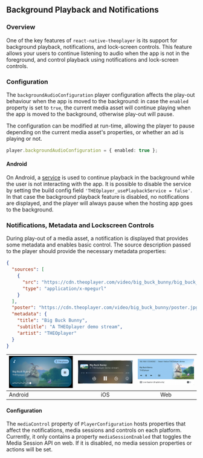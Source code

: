 ## Background Playback and Notifications

### Overview

One of the key features of `react-native-theoplayer` is its support for background playback,
notifications, and lock-screen controls. This feature allows your users to continue listening
to audio when the app is not in the foreground, and control playback using notifications and lock-screen controls.

### Configuration

The `backgroundAudioConfiguration` player configuration affects the play-out behaviour when the app is moved to
the background: in case the `enabled` property is set to `true`, the current media asset will continue
playing when the app is moved to the background, otherwise play-out will pause.

The configuration can be modified at run-time, allowing the player to pause depending on the current media asset's
properties, or whether an ad is playing or not.

```typescript
player.backgroundAudioConfiguration = { enabled: true };
```

#### Android

On Android, a [service](https://developer.android.com/guide/components/services) is used to
continue playback in the background while the user is not interacting with the app.
It is possible to disable the service by setting the build config field `'THEOplayer_usePlaybackService = false'`.
In that case the background playback feature is disabled, no notifications are displayed, and the
player will always pause when the hosting app goes to the background.

### Notifications, Metadata and Lockscreen Controls

During play-out of a media asset, a notification is displayed that provides some metadata and
enables basic control. The source description passed to the player should provide the necessary metadata
properties:

```json
{
  "sources": [
    {
      "src": "https://cdn.theoplayer.com/video/big_buck_bunny/big_buck_bunny.m3u8",
      "type": "application/x-mpegurl"
    }
  ],
  "poster": "https://cdn.theoplayer.com/video/big_buck_bunny/poster.jpg",
  "metadata": {
    "title": "Big Buck Bunny",
    "subtitle": "A THEOplayer demo stream",
    "artist": "THEOplayer"
  }
}
```

| ![notification_android](./notification_android.png) | ![notification_ios](./notification_ios.png) |  ![notification_web](./notification_web.png)   |
|-----------------------------------------------------|:-------------------------------------------:|:---:|
| Android                             |                     iOS                     | Web |

#### Configuration

The `mediaControl` property of `PlayerConfiguration` hosts properties that affect the notifications, media sessions and
controls on each platform. Currently, it only contains a property `mediaSessionEnabled`
that toggles the Media Session API on web. If it is disabled, no media session properties or actions will be set.

